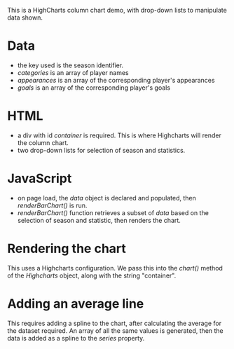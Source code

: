 This is a HighCharts column chart demo, with drop-down lists to manipulate data shown.

# Data
- the key used is the season identifier.
- *categories* is an array of player names
- *appearances* is an array of the corresponding player's appearances
- *goals* is an array of the corresponding player's goals

# HTML
- a div with id *container* is required. This is where Highcharts will render the column chart.
- two drop-down lists for selection of season and statistics.

# JavaScript
- on page load, the *data* object is declared and populated, then *renderBarChart()* is run.
- *renderBarChart()* function retrieves a subset of *data* based on the selection of season and statistic, then renders the chart.

# Rendering the chart
This uses a Highcharts configuration. We pass this into the *chart()* method of the *Highcharts* object, along with the string "container".

# Adding an average line
This requires adding a spline to the chart, after calculating the average for the dataset required. An array of all the same values is generated, then the data is added as a spline to the *series* property.
